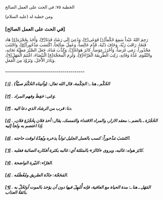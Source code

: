  الخطبة  ٧٥: في الحث على العمل الصالح	

ومن خطبة له (عليه السلام)

### [في الحث على العمل الصالح]

رَحِمَ اللهُ عَبْداً سَمِعَ حُكْماً[[١\]](https://arabic.balaghah.net/node/524#_ftn1) فَوَعَى[[٢\]](https://arabic.balaghah.net/node/524#_ftn2)، وَدُعِيَ إِلَى رَشَاد فَدَنَا[[٣\]](https://arabic.balaghah.net/node/524#_ftn3)، وَأَخَذَ بِحُجْزَةِ[[٤\]](https://arabic.balaghah.net/node/524#_ftn4) هَاد فَنَجَا، رَاقَبَ رَبِّهُ، وَخَافَ ذَنْبَهُ، قَدَّمَ خَالِصاً، وَعَمِلَ صَالِحاً، اكْتَسَبَ مَذْخُوراً[[٥\]](https://arabic.balaghah.net/node/524#_ftn5)، وَاجْتَنَبَ مَحْذُوراً، رَمَى غَرَضاً، وَأَحْرَزَ عِوَضاً، كابَرَ هَوَاهُ[[٦\]](https://arabic.balaghah.net/node/524#_ftn6)، وَكَذَّبَ مُناهُ، جَعَلَ الصَّبْرَ مَطِيَّةَ نَجَاتِهِ، والتَّقْوَى عُدَّةَ وَفَاتِهِ، رَكِبَ الطَّرِيقَةَ الْغَرَّاءَ[[٧\]](https://arabic.balaghah.net/node/524#_ftn7)، وَلَزِمَ الَْمحَجَّةَ[[٨\]](https://arabic.balaghah.net/node/524#_ftn8) الْبَيْضَاءَ، اغْتَنَمَ الْمَهَلَ[[٩\]](https://arabic.balaghah.net/node/524#_ftn9)، وَبَادَرَ الاَْجَلَ، وَتَزَوَّدَ مِنَ الْعَمَلِ.

##### ----------------------------------------

##### [[١\]](https://arabic.balaghah.net/node/524#_ftnref1) . الحُكْم ـ هنا ـ: الحِكْمة، قال الله تعال: (وآتيناه الحُكْمَ صبيّاً)

##### [[٢\]](https://arabic.balaghah.net/node/524#_ftnref2) . وَعَى: حَفِظَ وفهم المراد.

##### [[٣\]](https://arabic.balaghah.net/node/524#_ftnref3) . دنا: قرب من الرشاد الذي دعا اليه.

##### [[٤\]](https://arabic.balaghah.net/node/524#_ftnref4) . الحُجْزَة ـ بالضم ـ: معقد الازار، والمراد الاقتداء والتمسك، يقال: أخذ فلان بِحُجْزَةِ فلان، إذا اعتصم به ولجأ إليه.

##### [[٥\]](https://arabic.balaghah.net/node/524#_ftnref5) . اكتَسَبَ مَذْخوراً: كسب بالعمل الجليل ثواباً يذخره ويُعِدّهُ لوقت حاجته.

##### [[٦\]](https://arabic.balaghah.net/node/524#_ftnref6) . كابَرَ هواه: غالبه، ويروى «كاثَرَ» بالمثلثة أي: غالبه بكثرة أفكاره الصائبة فغلبه.

##### [[٧\]](https://arabic.balaghah.net/node/524#_ftnref7) . الغرّاء: النيّرة الواضحة.

##### [[٨\]](https://arabic.balaghah.net/node/524#_ftnref8) . المَحَجّة: جادّة الطريق ومُعْظَمُه.

##### [[٩\]](https://arabic.balaghah.net/node/524#_ftnref9) . المَهَل ـ هنا ـ: مدة الحياة مع العافية، فإنه أُمْهِلَ فيها دون أن يؤخذ بالموت أوتَحُلّ به بائقةُ العذاب. 
